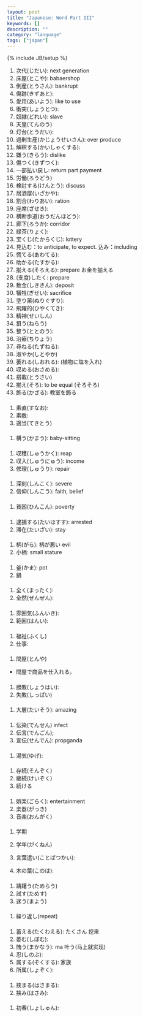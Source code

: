 ```yaml
---
layout: post
title: "Japanese: Word Part III"
keywords: []
description: ""
category: "language"
tags: ["japan"]
---
```

{% include JB/setup %}


1. 次代(じだい): next generation
1. 床屋(とこや): babaershop
2. 倒産(とうさん): bankrupt
1. 傷跡(きずあと): 
2. 愛用(あいよう): like to use
1. 衝突(しょうとつ): 
1. 奴隷(どれい): slave
1. 天皇(てんのう)
2. 灯台(とうだい): 
5. 過剰生産(かじょうせいさん): over produce
6. 解釈する(かいしゃくする): 
8. 嫌う(きらう):  dislike
9. 傷つく(きずつく): 
2. 一部払い戻し: return part payment 
4. 労働(ろうどう)
5. 検討する(けんとう): discuss
6. 居酒屋(いざかや): 
7. 割合(わりあい): ration
8. 座席(ざせき):
9. 横断歩道(おうだんほどう): 
1. 廊下(ろうか): corridor
2. 緑茶(りょく):
3. 宝くじ(たからくじ): lottery
4. 見込む：to anticipate, to expect. 込み：including
5. 慌てる(あわてる): 
8. 助かる(たすかる): 
9. 揃える(そろえる): prepare  お金を揃える
1. (支度)したく: prepare
2. 敷金(しききん): deposit
3. 犠牲(ぎせい): sacrifice
5. 塗り薬(ぬりぐすり): 
6. 飛躍的(ひやくてき):
7. 精神(せいしん)
8. 狙う(ねらう)
9. 整う(ととのう): 
1. 治療(ちりょう)
4. 尋ねる(たずねる):
5. 淑やか(しとやか)
6. 萎れる(しおれる): (植物に塩を入れ)
7. 収める(おさめる):
8. 搭載(とうさい)
9. 揃え(そろ): to be equal (そろそろ)
2. 飾る(かざる): 教室を飾る



####
1. 素直(すなお):  
1. 素敵:
2. 適当(てきとう)

####
1. 構う(かまう): baby-sitting

####
1. 収穫(しゅうかく): reap　
2. 収入(しゅうにゅう): income
3. 修理(しゅうり): repair

####
1. 深刻(しんこく): severe
2. 信仰(しんこう): faith, belief

####
1. 貧困(ひんこん): poverty

####
1. 逮捕する(たいほすす): arrested
2. 滞在(たいざい): stay

####
1. 柄(がら): 柄が悪い evil
2. 小柄: small stature

####
1. 釜(かま): pot
2. 鍋

####
1. 全く(まったく): 
2. 全然(ぜんぜん):

####
1. 雰囲気(ふんいき):
2. 範囲(はんい): 

####
1. 福祉(ふくし)
2. 仕事:

####
1. 問屋(とんや)
- 問屋で商品を仕入れる。

####
1. 勝敗(しょうはい):
2. 失敗(しっぱい)

####
1. 大層(たいそう): amazing
####
1. 伝染(でんせん) infect
2. 伝言(でんごん); 
3. 宣伝(せんでん): propganda

####
1. 湯気(ゆげ): 

####
1. 存続(そんぞく)
2. 継続(けいぞく)
2. 続ける

#### 
1. 娯楽(ごらく): entertainment
2. 楽器(がっき)
3. 音楽(おんがく)

#### 
1. 学期
2. 学年(がくねん)


1. 言葉遣い(ことばつかい): 
2. 木の葉(このは):

####
1. 躊躇う(ためらう)
2. 試す(ためす)
3. 迷う(まよう)
####
1. 繰り返し(repeat)

####
1. 蓄える(たくわえる): たくさん 挖来
2. 萎む(しぼむ): 
3. 賄う(まかなう): ma 叶う(马上就实现)
4. 忍(しのぶ): 
2. 属する(ぞくする): 家族
3. 所属(しょぞく): 

####
1. 挟まる(はさまる):
2. 挟み(はさみ): 

####
1. 初春(しょしゅん):

